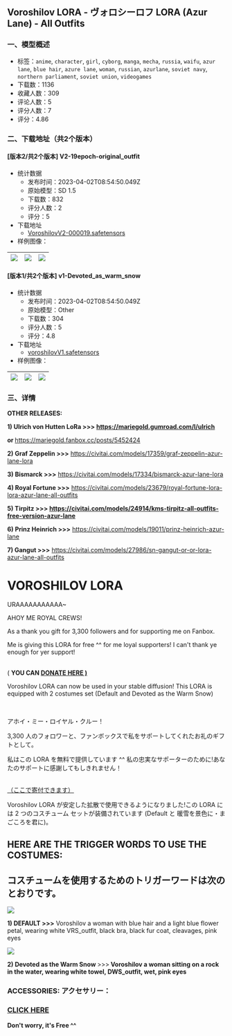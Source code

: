 ## Voroshilov LORA - ヴォロシーロフ LORA (Azur Lane) - All Outfits
### 一、模型概述

- 标签：`anime`, `character`, `girl`, `cyborg`, `manga`, `mecha`, `russia`, `waifu`, `azur lane`, `blue hair`, `azure lane`, `woman`, `russian`, `azurlane`, `soviet navy`, `northern parliament`, `soviet union`, `videogames`
- 下载数：1136
- 收藏人数：309
- 评论人数：5
- 评分人数：7
- 评分：4.86

### 二、下载地址（共2个版本）

#### [版本2/共2个版本] V2-19epoch-original_outfit

- 统计数据
  - 发布时间：2023-04-02T08:54:50.049Z
  - 原始模型：SD 1.5
  - 下载数：832
  - 评分人数：2
  - 评分：5
- 下载地址
  - [VoroshilovV2-000019.safetensors](https://civitai.com/api/download/models/33223)
- 样例图像：

| <img src="https://image.civitai.com/xG1nkqKTMzGDvpLrqFT7WA/834bb272-c22d-4e52-fee4-5afcfe14f600/width=450/378516.jpeg" /> | <img src="https://image.civitai.com/xG1nkqKTMzGDvpLrqFT7WA/55dcd1e3-3c52-4f8e-7aba-0fdac1140d00/width=450/378518.jpeg" /> | <img src="https://image.civitai.com/xG1nkqKTMzGDvpLrqFT7WA/8a05c7ca-00d0-449c-d996-08ec3ed9da00/width=450/378517.jpeg" /> |
| ---- | ---- | ---- |

#### [版本1/共2个版本] v1-Devoted_as_warm_snow

- 统计数据
  - 发布时间：2023-04-02T08:54:50.049Z
  - 原始模型：Other
  - 下载数：304
  - 评分人数：5
  - 评分：4.8
- 下载地址
  - [voroshilovV1.safetensors](https://civitai.com/api/download/models/29476)
- 样例图像：

| <img src="https://image.civitai.com/xG1nkqKTMzGDvpLrqFT7WA/6ae1482a-0647-4569-ced1-4cd93760a700/width=450/333517.jpeg" /> | <img src="https://image.civitai.com/xG1nkqKTMzGDvpLrqFT7WA/1f24a011-668e-4e51-9bec-bbbe7485cf00/width=450/333519.jpeg" /> | <img src="https://image.civitai.com/xG1nkqKTMzGDvpLrqFT7WA/fb0342f0-abfd-48ba-3760-ebe511061800/width=450/333518.jpeg" /> |
| ---- | ---- | ---- |


### 三、详情
<p><strong>OTHER RELEASES:</strong></p><p><strong>1) Ulrich von Hutten LoRa &gt;&gt;&gt; </strong><a target="_blank" rel="ugc" href="https://mariegold.gumroad.com/l/ulrich"><strong>https://mariegold.gumroad.com/l/ulrich</strong></a></p><p><strong>or </strong><a target="_blank" rel="ugc" href="https://mariegold.fanbox.cc/posts/5452424">https://mariegold.fanbox.cc/posts/5452424</a></p><p></p><p><strong>2) Graf Zeppelin &gt;&gt;&gt;</strong> <a target="_blank" rel="ugc" href="https://civitai.com/models/17359/graf-zeppelin-azur-lane-lora">https://civitai.com/models/17359/graf-zeppelin-azur-lane-lora</a></p><p></p><p><strong>3) Bismarck &gt;&gt;&gt;</strong> <a target="_blank" rel="ugc" href="https://civitai.com/models/17334/bismarck-azur-lane-lora">https://civitai.com/models/17334/bismarck-azur-lane-lora</a></p><p></p><p><strong>4) Royal Fortune &gt;&gt;&gt;</strong> <a target="_blank" rel="ugc" href="https://civitai.com/models/23679/royal-fortune-lora-lora-azur-lane-all-outfits">https://civitai.com/models/23679/royal-fortune-lora-lora-azur-lane-all-outfits</a></p><p></p><p><strong>5) Tirpitz &gt;&gt;&gt; </strong><a target="_blank" rel="ugc" href="https://civitai.com/models/24914/kms-tirpitz-all-outfits-free-version-azur-lane"><strong>https://civitai.com/models/24914/kms-tirpitz-all-outfits-free-version-azur-lane</strong></a></p><p></p><p><strong>6) Prinz Heinrich &gt;&gt;&gt;</strong> <a target="_blank" rel="ugc" href="https://civitai.com/models/19011/prinz-heinrich-azur-lane">https://civitai.com/models/19011/prinz-heinrich-azur-lane</a></p><p></p><p><strong>7) Gangut &gt;&gt;&gt;</strong> <a target="_blank" rel="ugc" href="https://civitai.com/models/27986/sn-gangut-or-or-lora-azur-lane-all-outfits">https://civitai.com/models/27986/sn-gangut-or-or-lora-azur-lane-all-outfits</a></p><p></p><p></p><h1>VOROSHILOV LORA</h1><p>URAAAAAAAAAAA~</p><p>AHOY ME ROYAL CREWS!</p><p>As a thank you gift for 3,300 followers and for supporting me on Fanbox.</p><p>Me is giving this LORA for free ^^ for me loyal supporters! I can't thank ye enough for yer support!</p><p><br />( <strong>YOU CAN </strong><a target="_blank" rel="ugc" href="https://www.buymeacoffee.com/mariegoldv4"><strong>DONATE HERE )</strong></a></p><p>Voroshilov LORA can now be used in your stable diffusion! This LORA is equipped with 2 costumes set (Default and Devoted as the Warm Snow)</p><p><br /></p><p>アホイ・ミー・ロイヤル・クルー！</p><p>3,300 人のフォロワーと、ファンボックスで私をサポートしてくれたお礼のギフトとして。</p><p>私はこの LORA を無料で提供しています ^^ 私の忠実なサポーターのために!あなたのサポートに感謝してもしきれません！</p><p><br /><a target="_blank" rel="ugc" href="https://www.buymeacoffee.com/mariegoldv4">（ここで寄付できます）</a></p><p>Voroshilov LORA が安定した拡散で使用できるようになりました!この LORA には 2 つのコスチューム セットが装備されています (Default と 暖雪を景色に・まごころを君に)。</p><p></p><h2>HERE ARE THE TRIGGER WORDS TO USE THE COSTUMES:</h2><h2>コスチュームを使用するためのトリガーワードは次のとおりです。</h2><p></p><img src="https://imagecache.civitai.com/xG1nkqKTMzGDvpLrqFT7WA/c50bac54-968e-4e58-1612-7802f27f2d00/width=525/c50bac54-968e-4e58-1612-7802f27f2d00" /><p></p><p><strong>1) DEFAULT &gt;&gt;&gt;</strong> Voroshilov a woman with blue hair and a light blue flower petal, wearing white VRS_outfit, black bra, black fur coat, cleavages, pink eyes</p><p></p><img src="https://imagecache.civitai.com/xG1nkqKTMzGDvpLrqFT7WA/e954ed46-8d15-4b87-1506-a0c425788500/width=525/e954ed46-8d15-4b87-1506-a0c425788500" /><p><strong>2) Devoted as the Warm Snow </strong>&gt;&gt;&gt;<strong> Voroshilov a woman sitting on a rock in the water, wearing white towel, DWS_outfit, wet, pink eyes</strong></p><p></p><h3><strong>ACCESSORIES: アクセサリー：</strong></h3><h3><a target="_blank" rel="ugc" href="https://mariegold.fanbox.cc/posts/5576338"><strong>CLICK HERE</strong></a></h3><p><strong>Don't worry, it's Free ^^</strong></p>